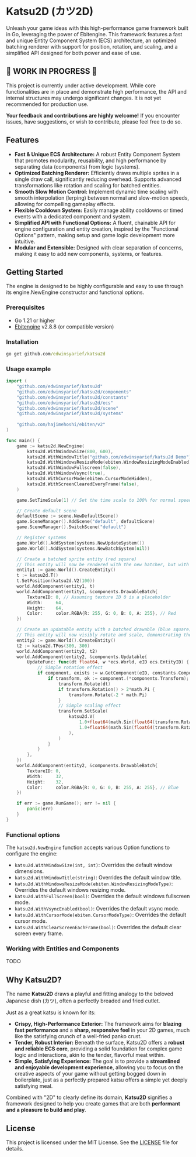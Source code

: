 # Katsu2D (カツ2D)

Unleash your game ideas with this high-performance game framework built in Go, leveraging the power of Ebitengine. This framework features a fast and unique Entity Component System (ECS) architecture, an optimized batching renderer with support for position, rotation, and scaling, and a simplified API designed for both power and ease of use.

## 🚧 WORK IN PROGRESS 🚧

This project is currently under active development. While core functionalities are in place and demonstrate high performance, the API and internal structures may undergo significant changes. It is not yet recommended for production use.

**Your feedback and contributions are highly welcome!** If you encounter issues, have suggestions, or wish to contribute, please feel free to do so.

## Features

- **Fast & Unique ECS Architecture:** A robust Entity Component System that promotes modularity, reusability, and high performance by separating data (components) from logic (systems).
- **Optimized Batching Renderer:** Efficiently draws multiple sprites in a single draw call, significantly reducing overhead. Supports advanced transformations like rotation and scaling for batched entities.
- **Smooth Slow Motion Control:** Implement dynamic time scaling with smooth interpolation (lerping) between normal and slow-motion speeds, allowing for compelling gameplay effects.
- **Flexible Cooldown System:** Easily manage ability cooldowns or timed events with a dedicated component and system.
- **Simplified API with Functional Options:** A fluent, chainable API for engine configuration and entity creation, inspired by the "Functional Options" pattern, making setup and game logic development more intuitive.
- **Modular and Extensible:** Designed with clear separation of concerns, making it easy to add new components, systems, or features.

## Getting Started

The engine is designed to be highly configurable and easy to use through its engine.NewEngine constructor and functional options.

### Prerequisites

- Go 1.21 or higher
- [Ebitengine](https://ebitengine.org) v2.8.8 (or compatible version)

### Installation

```cmd
go get github.com/edwinsyarief/katsu2d
```

### Usage example

```go
import (
	"github.com/edwinsyarief/katsu2d"
	"github.com/edwinsyarief/katsu2d/components"
	"github.com/edwinsyarief/katsu2d/constants"
	"github.com/edwinsyarief/katsu2d/ecs"
	"github.com/edwinsyarief/katsu2d/scene"
	"github.com/edwinsyarief/katsu2d/systems"
	
	"github.com/hajimehoshi/ebiten/v2"
)

func main() {
	game := katsu2d.NewEngine(
		katsu2d.WithWindowSize(800, 600),
		katsu2d.WithWindowTitle("github.com/edwinsyarief/katsu2d Demo"),
		katsu2d.WithWindowsResizeMode(ebiten.WindowResizingModeEnabled),
		katsu2d.WithWindowFullscreen(false),
		katsu2d.WithWindowVsync(true),
		katsu2d.WithCursorMode(ebiten.CursorModeHidden),
		katsu2d.WithScreenClearedEveryFrame(false),
	)

	game.SetTimeScale(1) // Set the time scale to 100% for normal speed

	// Create default scene
	defaultScene := scene.NewDefaultScene()
	game.SceneManager().AddScene("default", defaultScene)
	game.SceneManager().SwitchScene("default")

	// Register systems
	game.World().AddSystem(systems.NewUpdateSystem())
	game.World().AddSystem(systems.NewBatchSystem(nil))

	// Create a batched sprite entity (red square)
	// This entity will now be rendered with the new batcher, but with no rotation.
	entity1 := game.World().CreateEntity()
	t := katsu2d.T()
	t.SetPosition(katsu2d.V2(100))
	world.AddComponent(entity1, t)
	world.AddComponent(entity1, &components.DrawableBatch{
		TextureID: 0, // Assuming texture ID 0 is a placeholder
		Width:     64,
		Height:    64,
		Color:     color.RGBA{R: 255, G: 0, B: 0, A: 255}, // Red
	})

	// Create an updatable entity with a batched drawable (blue square)
	// This entity will now visibly rotate and scale, demonstrating the new batcher's capabilities.
	entity2 := game.World().CreateEntity()
	t2 := katsu2d.TPos(300, 300)
	world.AddComponent(entity2, t2)
	world.AddComponent(entity2, &components.Updatable{
		UpdateFunc: func(dt float64, w *ecs.World, eID ecs.EntityID) {
			// Simple rotation effect
			if component, exists := w.GetComponent(eID, constants.ComponentTransform); exists {
				if transform, ok := component.(*components.Transform); ok {
					transform.Rotate(dt)
					if transform.Rotation() > 2*math.Pi {
						transform.Rotate(-2 * math.Pi)
					}
					// Simple scaling effect
					transform.SetScale(
						katsu2d.V(
							1.0+float64(math.Sin(float64(transform.Rotation())*2.0))*0.5,
							1.0+float64(math.Sin(float64(transform.Rotation())*2.0))*0.5,
						),
					)
				}
			}
		},
	})
	world.AddComponent(entity2, &components.DrawableBatch{
		TextureID: 0,
		Width:     32,
		Height:    32,
		Color:     color.RGBA{R: 0, G: 0, B: 255, A: 255}, // Blue
	})

	if err := game.RunGame(); err != nil {
		panic(err)
	}
}
```

### Functional options

The `katsu2d.NewEngine` function accepts various Option functions to configure the engine:

- `katsu2d.WithWindowSize(int, int)`: Overrides the default window dimensions.
- `katsu2d.WithWindowTitle(string)`: Overrides the default window title.
- `katsu2d.WithWindowsResizeMode(ebiten.WindowResizingModeType)`: Overrides the default windows resizing mode.
- `katsu2d.WithFullScreen(bool)`: Overrides the default windows fullscreen mode.
- `katsu2d.WithVsyncEnabled(bool)`: Overrides the default vsync mode.
- `katsu2d.WithCursorMode(ebiten.CursorModeType)`: Overrides the default cursor mode.
- `katsu2d.WithClearScreenEachFrame(bool)`: Overrides the default clear screen every frame.

### Working with Entities and Components

TODO

## Why Katsu2D?

The name **Katsu2D** draws a playful and fitting analogy to the beloved Japanese dish (カツ), often a perfectly breaded and fried cutlet.

Just as a great katsu is known for its:

- **Crispy, High-Performance Exterior:** The framework aims for **blazing fast performance** and a **sharp, responsive feel** in your 2D games, much like the satisfying crunch of a well-fried panko crust.
- **Tender, Robust Interior:** Beneath the surface, Katsu2D offers a **robust and reliable ECS core**, providing a solid foundation for complex game logic and interactions, akin to the tender, flavorful meat within.
- **Simple, Satisfying Experience:** The goal is to provide a **streamlined and enjoyable development experience**, allowing you to focus on the creative aspects of your game without getting bogged down in boilerplate, just as a perfectly prepared katsu offers a simple yet deeply satisfying meal.

Combined with "2D" to clearly define its domain, **Katsu2D** signifies a framework designed to help you create games that are both **performant and a pleasure to build and play**.

## License

This project is licensed under the MIT License. See the [LICENSE](./LICENSE) file for details.
